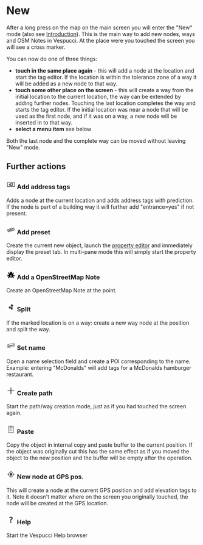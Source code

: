 # New

After a long press on the map on the main screen you will enter the "New" mode (also see [Introduction](../en/Introduction.md)). This is the main way to add new nodes, ways and OSM Notes in Vespucci. At the place were you touched the screen you will see a cross marker.

You can now do one of three things:

* **touch in the same place again** - this will add a node at the location and start the tag editor. If the location is within the tolerance zone of a way it will be added as a new node to that way.
* **touch some other place on the screen** - this will create a way from the initial location to the current location, the way can be extended by adding further nodes. Touching the last location completes the way and starts the tag editor. If the initial location was near a node that will be used as the first node, and if it was on a way, a new node will be inserted in to that way.
* **select a menu item** see below

Both the last node and the complete way can be moved without leaving "New" mode.

## Further actions  

### ![Address](../images/address.png) Add address tags

Adds a node at the current location and adds address tags with prediction. If the node is part of a building way it will further add "entrance=yes" if not present.

### ![Preset](../images/tag_menu_preset.png) Add preset

Create the current new object, launch the [property editor](PropertyEditor) and immediately display the preset tab. In multi-pane mode this will simply start the property editor.

### ![Bug](../images/tag_menu_bug.png) Add a OpenStreetMap Note

Create an OpenStreetMap Note at the point.

### ![Split](../images/tag_menu_split.png) Split

If the marked location is on a way: create a new way node at the position and split the way. 

### ![Set name](../images/menu_name.png) Set name

Open a name selection field and create a POI corresponding to the name. Example: entering "McDonalds" will add tags for a McDonalds hamburger restaurant.

### ![Append](../images/tag_menu_append.png) Create path 

Start the path/way creation mode, just as if you had touched the screen again.

### ![Paste](../images/ic_menu_paste_holo_light.png) Paste

Copy the object in internal copy and paste buffer to the current position. If the object was originally cut this has the same effect as if you moved the object to the new position and the buffer will be empty after the operation. 

### ![GPS](../images/menu_gps.png) New node at GPS pos.

This will create a node at the current GPS position and add elevation tags to it. Note it doesn't matter where on the screen you originally touched, the node will be created at the GPS location.

### ![Help](../images/menu_help.png) Help

Start the Vespucci Help browser
